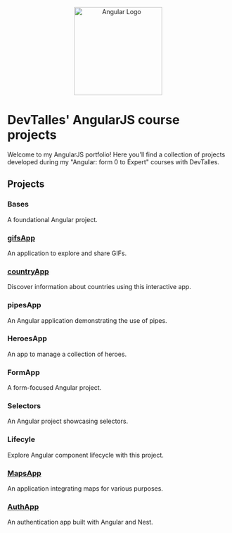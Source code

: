 <p align="center">
  <a href="https://angular.dev/" target="blank"><img src="https://angularlogos.com/assets/angular.png" width="200" alt="Angular Logo" /></a>
</p>

# DevTalles' AngularJS course projects

Welcome to my AngularJS portfolio! Here you'll find a collection of projects developed during my "Angular: form 0 to Expert" courses with DevTalles.

## Projects

### Bases
A foundational Angular project.

### [gifsApp](https://663b4eebed9f7c2cc353202f--subtle-croissant-ed4483.netlify.app/)
An application to explore and share GIFs.

### [countryApp](https://663c9c34d24b9c955a3fb94a--regal-malabi-0f194f.netlify.app/)
Discover information about countries using this interactive app.

### pipesApp
An Angular application demonstrating the use of pipes.

### HeroesApp
An app to manage a collection of heroes.

### FormApp
A form-focused Angular project.

### Selectors
An Angular project showcasing selectors.

### Lifecyle
Explore Angular component lifecycle with this project.

### [MapsApp](https://664769b65b0c79ddb0326b21--moonlit-capybara-426228.netlify.app/)
An application integrating maps for various purposes.

### [AuthApp](https://664b2a8fa4f26b9250bcf93b--aquamarine-pastelito-01bf0c.netlify.app/)
An authentication app built with Angular and Nest.